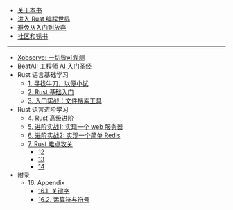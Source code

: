 - [关于本书](xxxx/xxxx/xxx.md)
- [进入 Rust 编程世界](xxxx/xxxx/xxx.md)
- [避免从入门到放弃](xxxx/xxxx/xxx.md)
- [社区和锈书](xxxx/xxxx/xxx.md)
- ---
- [Xobserve: 一切皆可观测](xxxx/xxxx/xxx.md)
- [BeatAI: 工程师 AI 入门圣经](xxxx/xxxx/xxx.md)
- Rust 语言基础学习
  - [1. 寻找牛刀，以便小试](xxxx/xxxx/xxx.md)
  - [2. Rust 基础入门](xxxx/xxxx/xxx.md)
  - [3. 入门实战：文件搜索工具](xxxx/xxxx/xxx.md)
- Rust 语言进阶学习
  - [4. Rust 高级进阶](xxxx/xxxx/xxx.md)
  - [5. 进阶实战1: 实现一个 web 服务器](xxxx/xxxx/xxx.md)
  - [6. 进阶实战2: 实现一个简单 Redis](xxxx/xxxx/xxx.md)
  - [7. Rust 难点攻关](xxxx/xxxx/xxx.md)
    - [12](3)
    - [13](3)
    - [14](3)
- 附录
  - 16\. Appendix
    - [16.1. 关键字](xxxx/xxxx/xxx.md)
    - [16.2. 运算符与符号](xxxx/xxxx/xxx.md)